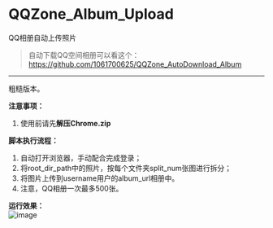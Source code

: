 # QQZone_Album_Upload
QQ相册自动上传照片

> 自动下载QQ空间相册可以看这个：https://github.com/1061700625/QQZone_AutoDownload_Album

---

粗糙版本。


**注意事项：**     
1. 使用前请先**解压Chrome.zip**

**脚本执行流程：**    
1. 自动打开浏览器，手动配合完成登录；
2. 将root_dir_path中的照片，按每个文件夹split_num张图进行拆分；
3. 将图片上传到username用户的album_url相册中。
4. 注意，QQ相册一次最多500张。    

**运行效果：**    
![image](https://user-images.githubusercontent.com/31002981/216118293-92600877-4ec5-4a84-b0da-569b87c68f1b.png)




